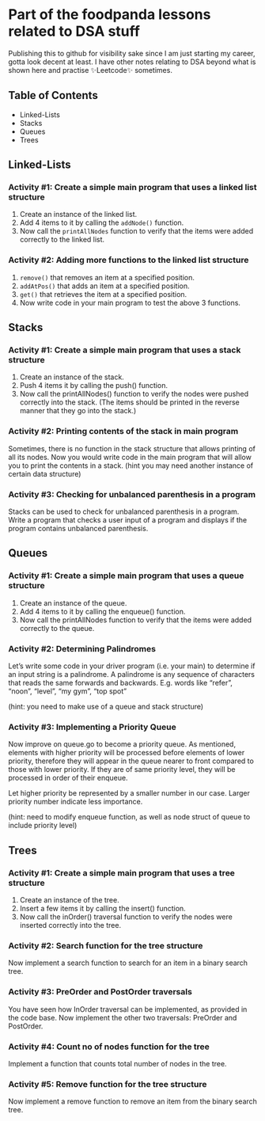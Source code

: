 # Part of the foodpanda lessons related to DSA stuff

Publishing this to github for visibility sake since I am just starting my career, gotta look decent at least. I have other notes relating to DSA beyond what is shown here and practise ✨Leetcode✨ sometimes.

## Table of Contents
- Linked-Lists
- Stacks
- Queues
- Trees

## Linked-Lists

### Activity #1: Create a simple main program that uses a linked list structure

1. Create an instance of the linked list.
2. Add 4 items to it by calling the `addNode()` function.
3. Now call the `printAllNodes` function to verify that the items were added correctly to the linked list.

### Activity #2: Adding more functions to the linked list structure

1. `remove()` that removes an item at a specified position.
2. `addAtPos()` that adds an item at a specified position.
3. `get()` that retrieves the item at a specified position.
4. Now write code in your main program to test the above 3 functions.

## Stacks

### Activity #1: Create a simple main program that uses a stack structure

1. Create an instance of the stack.
2. Push 4 items it by calling the push() function.
3. Now call the printAllNodes() function to verify the nodes were pushed correctly into the stack. (The items should be printed in the reverse manner that they go into the stack.)

### Activity #2: Printing contents of the stack in main program

Sometimes, there is no function in the stack structure that allows printing of all its nodes. Now you would write code in the main program that will allow you to print the contents in a stack. (hint you may need another instance of certain data structure)

### Activity #3: Checking for unbalanced parenthesis in a program

Stacks can be used to check for unbalanced parenthesis in a program. Write a program that checks a user input of a program and displays if the program contains unbalanced parenthesis.

## Queues

### Activity #1: Create a simple main program that uses a queue structure

1. Create an instance of the queue.
2. Add 4 items to it by calling the enqueue() function.
3. Now call the printAllNodes function to verify that the items were added correctly to the queue.

### Activity #2: Determining Palindromes

Let’s write some code in your driver program (i.e. your main) to determine if an input string is a palindrome. A palindrome is any sequence of characters that reads the same forwards and backwards.
E.g. words like “refer”, “noon”, “level”, “my gym”, “top spot”

(hint: you need to make use of a queue and stack structure)

### Activity #3: Implementing a Priority Queue
Now improve on queue.go to become a priority queue. As mentioned, elements with higher priority will be processed before elements of lower priority, therefore they will appear in the queue nearer to
front compared to those with lower priority. If they are of same priority level, they will be processed in order of their enqueue.

Let higher priority be represented by a smaller number in our case. Larger priority number indicate less importance.

(hint: need to modify enqueue function, as well as node struct of queue to include priority level)

## Trees

### Activity #1: Create a simple main program that uses a tree structure

1. Create an instance of the tree.
2. Insert a few items it by calling the insert() function.
3. Now call the inOrder() traversal function to verify the nodes were inserted correctly into the tree.

### Activity #2: Search function for the tree structure

Now implement a search function to search for an item in a binary search tree.

### Activity #3: PreOrder and PostOrder traversals

You have seen how InOrder traversal can be implemented, as provided in the code base. Now implement the other two traversals: PreOrder and PostOrder.

### Activity #4: Count no of nodes function for the tree

Implement a function that counts total number of nodes in the tree.

### Activity #5: Remove function for the tree structure

Now implement a remove function to remove an item from the binary search tree.
